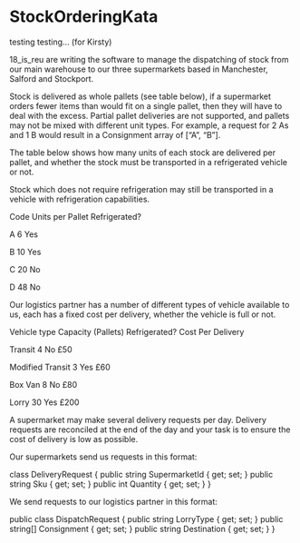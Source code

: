 # StockOrderingKata
testing testing... (for Kirsty)

18_is_reu are writing the software to manage the dispatching of stock from our main warehouse to our three supermarkets based in Manchester, Salford and Stockport.

Stock is delivered as whole pallets (see table below), if a supermarket orders fewer items than would fit on a single pallet, then they will have to deal with the excess. Partial pallet deliveries are not supported, and pallets may not be mixed with different unit types. For example, a request for 2 As and 1 B would result in a Consignment array of  [“A”, “B”].

The table below shows how many units of each stock are delivered per pallet, and whether the stock must be transported in a refrigerated vehicle or not. 

Stock which does not require refrigeration may still be transported in a vehicle with refrigeration capabilities.

Code    Units per Pallet  Refrigerated?

A       6                 Yes

B       10                Yes

C       20                No

D       48                No

Our logistics partner has a number of different types of vehicle available to us, each has a fixed cost per delivery, whether the vehicle is full or not.

Vehicle type      Capacity (Pallets)  Refrigerated? Cost Per Delivery 

Transit           4                   No            £50     

Modified Transit  3                   Yes           £60   

Box Van           8                   No            £80    

Lorry             30                  Yes           £200

A supermarket may make several delivery requests per day. Delivery requests are reconciled at the end of the day and your task is to ensure the cost of delivery is low as possible.

Our supermarkets send us requests in this format:

class DeliveryRequest {
	public string SupermarketId { get; set; }
	public string Sku { get; set; }
	public int Quantity { get; set; }
}

We send requests to our logistics partner in this format:

public class DispatchRequest {
        public string LorryType { get; set; }
        public string[] Consignment { get; set; }
        public string Destination { get; set; }
}

